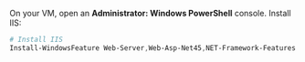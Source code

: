 On your VM, open an **Administrator: Windows PowerShell** console. Install IIS:

```PowerShell
# Install IIS
Install-WindowsFeature Web-Server,Web-Asp-Net45,NET-Framework-Features
```
